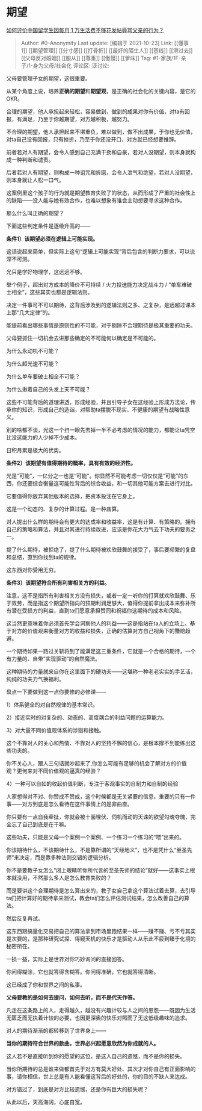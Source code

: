# 期望
[如何评价中国留学生因每月 1 万生活费不够花发帖辱骂父亲的行为？](https://www.zhihu.com/question/493072693/answer/2180934136)

> Author: #0-Anonymity
> Last update: [编辑于 2021-10-23]
> Link: [[懂事 1]] [[期望管理]] [[分寸感]] [[打骨折]] [[最好的陌生人]] [[基线]] [[滑过去]] [[父母反对婚姻]] [[服从]] [[尊重]] [[傲慢]] [[爹味]]
> Tag: #1-家族/1F-亲子/1-身为父母/社会化
> 评论区:
> 泛讨论:

父母要管理子女的期望，这很重要。

从某个角度上说，培养**正确的期望**和**期望观**，是正确的社会化的关键内容，是它的OKR。

合理的期望，他人承担起来轻松，容易做到，做到的成果对你有价值，对ta有回报，有满足，乃至于你越期望，对方越积极，越努力。

不合理的期望，他人承担起来不堪重负，难以做到，做不出成果，于你也无价值，对ta自己没有回报，只有挫折，乃至于你还没开口，对方就已经想要推辞。

前者若对人有期望，会令人感到自己充满干劲和自豪，若对人没期望，则本身就构成一种判断和谴责。

后者若对人有期望，则构成一种诅咒和折磨，会令人泄气和绝望，若对人没期望，则本身就让人松一口气。

这案例里这个孩子的行为就是期望教育失败了的状态，从而形成了严重的社会性上的缺陷——没人能与她有效合作，也难以想象有谁会主动想要寻求这种合作。

那么什么叫正确的期望？

下面这些判定条件是逐级升高的——

**条件1）该期望必须在逻辑上可能实现。**

这话说起来简单，但实际上这句“逻辑上可能实现”背后包含的判断力要求，可以说深不可测。

光只是学好物理学，这远远不够。

举个例子，超出对方成本的降价不可持续 / 火力投送能力决定战斗力 / “单车难破士相全”，这些其实也都是逻辑法则。

决定一件事可不可以期待，这背后涉及到的逻辑法则之多、之复杂，是远超过课本上那“几大定律”的。

能提前看出哪些事情是原则性的不可能，对于剔除不合理期待是极其重要的功夫。

父母要抓住一切机会去讲那些确定的不可能何以确定是不可能的。

为什么永动机不可能？

为什么超光速不可能？

为什么单车要破士相全不可能？

为什么揪着自己的头发上天不可能？

这些不可能背后的道理讲透，形成经验，并且引导子女在这经验上形成方法论，传承你的知识，形成自己的造诣，对帮助ta摆脱不现实、不健康的期望有战略性意义。

别的啥都不谈，光这一个扫一眼先去掉一半不必考虑的情况的能力，都能让ta凭空比没这能力的人少掉不少成本。

日积月累是极大的优势。

**条件2）该期望有值得期待的概率，具有有效的经济性。**

光是“可能”，一亿分之一也是“可能”。你显然不可能考虑一切仅仅是“可能”的东西，你还要综合衡量这可能性背后的综合收益，和一切其他可能方案去进行对比。

它要值得你放弃其他版本的选择，把资本投注在它身上。

这是一个动态的、复杂的计算过程。是一种庙算。

对人提出什么样的期待会有更大的达成率和收益率，这是有计算、有策略的。拥有自己的策略和算法，并且对其进行持续改进，应该是你花大力气去下功夫的要务之一。

提了什么期待，被拒绝了，提了什么期待被欢欣鼓舞的接受了，事后要频繁的复盘和总结，直到你找到ta的规律。

这东西对你受用无穷。

**条件3）该期望符合所有利害相关方的利益。**

注意，这不是指所有利害相关方没有损失，或者一定一听你的打算就欢欣鼓舞、乐于效劳，而是指这个期望所指向的预期利润足够大，值得你提前拿出成本来弥补所有潜在受损方的利益，直到ta们愿意承担赞同和祝福你这期待的成本和风险。

这当然更意味着你必须首先学会洞察他人的利益——这是指站在ta人的立场上、基于对方的价值观来衡量对方的收益和损失，正确的估算对方自己视角下的賺赔趋避。

一个期待如果一路过关斩将到了能满足这三重条件，它就是一个合格的期待，一个有力量的、自带“实现驱动”的自然魔法。

这种期待的力量就来自你在这里面下的硬功夫——这堪称一种老老实实的手艺活，纯纯的功夫力气换福利。

盘点一下要做到这一点你要修的必修课——

1）体系健全的对自然规律的基本常识。

2）接近实时的对复杂的、动态的、高度耦合的利益问题的运算能力。

3）对大量不同价值观体系的涉猎和接触。

这个不靠对人的关心和热情、不靠对人的坚持不懈的信心，是根本撑不到能练出这些功夫的。

你不关心人，跟人三句话就吵起来了,你怎么可能有足够的机会了解对方的价值观？更何来对不同价值观的逼真的经验？

4）一种可以自如的收起价值判断，专注于客观事实的自制力和自制的经验

人家想得对不对、你赞成不赞成，这个时候都是无关紧要的信息，重要的只有一件事——对方到底是怎么看待在这件事情上的是非曲直。

你只要有一点自我牵扯，你就会被十面埋伏、伺机而动的天诛的欲望勾魂夺魄，完全忘了自己到底是在干嘛。

这些功夫，只能是父母一个案例一个案例、一个练习一个练习的“喂”出来的。

你该期待什么，不该期待什么，不是靠所谓的“天经地义”，也不是凭什么“至圣先师”来决定，而是靠多种法则交错的逻辑分析。

你不是要教子女怎么“闭上眼睛听你所代言的至圣先师的结论”就好——这事实上根本就没用，不然那么多人是怎么教育失败的？

而是要讲这个合理期待是怎么算出来的，教子女自己拿这个算法试着去算，去引导ta们把计算好的期待拿来测试，教会ta们怎么评估测试结果，怎么改善自己的算法。

然后反复再试。

这东西跟搞量化交易把自己的算法拿到市场里跑结果一样——赚不赚、亏不亏其实是次要的，是那种研究试探、得窥天机的快乐才是驱动人从乐此不疲到臻于化境的秘密所在。

一损一益，实际上是世界对你巧妙询问的直接回答。

你问得糊涂，它也就答得含糊答。你问得准确，它也就答得清晰。

这已经成了你和世界之间的私事。

**父母要教的是如何去提问，如何去听，而不是代天作答。**

凡走在这条路上的人，走得越久，越没有兴趣计较与人之间的恩怨——既因为生活无匮乏而无执着计较的必要，也因更深奥的快乐对照而了无这低级趣味的追求。

对人的期待渐渐的都转移到了世界身上——

**当你的期待符合世界的款曲，世界必兴起愿意欣然为你成就的人。**

这人若不是直接听到你的愿望的这位，是这人自己的遗憾，而不是你的损失。

当你所期待的总是谁来做都首先于对方有莫大好处、其次才对你自己有正面影响的事，请你相信，世上总是有人能看懂这背后的好处的，你的目的不缺人来达成。

对方错过了，到底是对方比较遗憾，还是你有巨大的损失呢？

从此以后，天高海阔，心底自宽。
